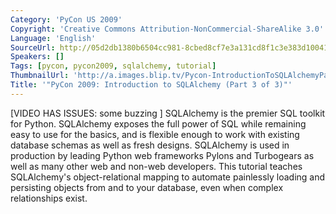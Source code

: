 ```yaml
---
Category: 'PyCon US 2009'
Copyright: 'Creative Commons Attribution-NonCommercial-ShareAlike 3.0'
Language: 'English'
SourceUrl: http://05d2db1380b6504cc981-8cbed8cf7e3a131cd8f1c3e383d10041.r93.cf2.rackcdn.com/pycon-us-2009/198_pycon-2009-introduction-to-sqlalchemy-part-3-of-3.mp4
Speakers: []
Tags: [pycon, pycon2009, sqlalchemy, tutorial]
ThumbnailUrl: 'http://a.images.blip.tv/Pycon-IntroductionToSQLAlchemyPart003481-712.jpg'
Title: '"PyCon 2009: Introduction to SQLAlchemy (Part 3 of 3)"'
---
```

  
[VIDEO HAS ISSUES: some buzzing ] SQLAlchemy is the premier SQL toolkit for
Python. SQLAlchemy exposes the full power of SQL while remaining easy to use
for the basics, and is flexible enough to work with existing database schemas
as well as fresh designs. SQLAlchemy is used in production by leading Python
web frameworks Pylons and Turbogears as well as many other web and non-web
developers. This tutorial teaches SQLAlchemy's object-relational mapping to
automate painlessly loading and persisting objects from and to your database,
even when complex relationships exist.

